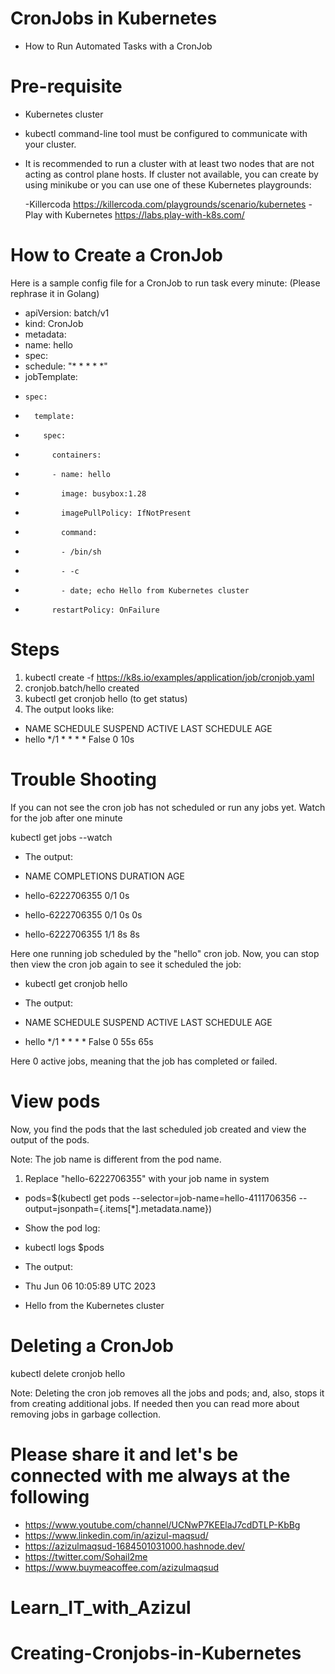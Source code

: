 # CronJobs in Kubernetes 
- How to Run Automated Tasks with a CronJob 

# Pre-requisite
- Kubernetes cluster
- kubectl command-line tool must be configured to communicate with your  cluster. 
- It is recommended to run a cluster with at least two nodes that are not acting as control plane hosts. If cluster not available, you can create by using minikube or you can use one of these Kubernetes playgrounds:

  -Killercoda https://killercoda.com/playgrounds/scenario/kubernetes
  -Play with Kubernetes https://labs.play-with-k8s.com/ 

# How to Create a CronJob
  Here is a sample config file for a CronJob to run task every minute: (Please rephrase it in Golang)

  -   apiVersion: batch/v1
  -   kind: CronJob
  -   metadata:
  -    name: hello
  -   spec:
  -    schedule: "* * * * *"
  -    jobTemplate:
  -     spec:
  -       template:
  -         spec:
  -           containers:
  -           - name: hello
  -             image: busybox:1.28
  -             imagePullPolicy: IfNotPresent
  -             command:
  -             - /bin/sh
  -             - -c
  -             - date; echo Hello from Kubernetes cluster
  -           restartPolicy: OnFailure

# Steps 

1. kubectl create -f https://k8s.io/examples/application/job/cronjob.yaml
2. cronjob.batch/hello created
3. kubectl get cronjob hello   (to get status)
4. The output looks like:

  - NAME        SCHEDULE        SUSPEND      ACTIVE      LAST      SCHEDULE      AGE
  - hello   */1 * * * *   False     0        <none>          10s

# Trouble Shooting
  If you can not see the cron job has not scheduled or run any jobs yet. Watch for the job after one minute

  kubectl get jobs --watch
  - The output:

  - NAME               COMPLETIONS   DURATION   AGE
  - hello-6222706355   0/1                      0s
  - hello-6222706355   0/1           0s         0s
  - hello-6222706355   1/1           8s         8s

Here one running job scheduled by the "hello" cron job. Now, you can stop then view the cron job again to see it scheduled the job:

  - kubectl get cronjob hello
  - The output:

  - NAME    SCHEDULE      SUSPEND   ACTIVE   LAST SCHEDULE   AGE
  - hello   */1 * * * *   False     0        55s             65s

Here 0 active jobs, meaning that the job has completed or failed.

# View pods
Now, you find the pods that the last scheduled job created and view the output of the pods.

Note: The job name is different from the pod name.
1. Replace "hello-6222706355" with your job name in system

  - pods=$(kubectl get pods --selector=job-name=hello-4111706356 --output=jsonpath={.items[*].metadata.name})
  - Show the pod log:
  - kubectl logs $pods
  
  - The output:

  - Thu Jun 06 10:05:89 UTC 2023
  - Hello from the Kubernetes cluster
  
# Deleting a CronJob
  kubectl delete cronjob hello

Note: Deleting the cron job removes all the jobs and pods; and, also, stops it from creating additional jobs. If needed then you can read more about removing jobs in garbage collection.

# Please share it and let's be connected with me always at the following
 
- https://www.youtube.com/channel/UCNwP7KEElaJ7cdDTLP-KbBg
- https://www.linkedin.com/in/azizul-maqsud/
- https://azizulmaqsud-1684501031000.hashnode.dev/
- https://twitter.com/Sohail2me
- https://www.buymeacoffee.com/azizulmaqsud


# Learn_IT_with_Azizul
# Creating-Cronjobs-in-Kubernetes
